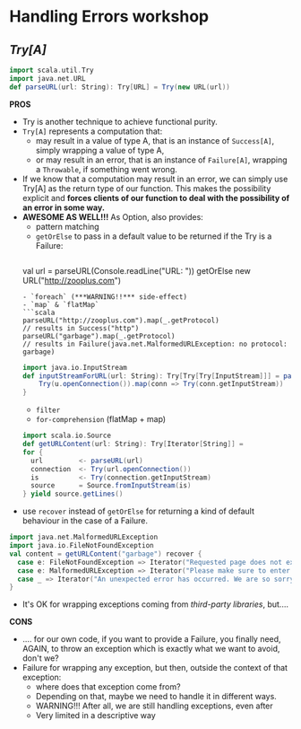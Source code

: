 # Handling Errors workshop

## *Try[A]*

```scala
import scala.util.Try
import java.net.URL
def parseURL(url: String): Try[URL] = Try(new URL(url))
```

**PROS**
- Try is another technique to achieve functional purity.
- `Try[A]` represents a computation that:
  - may result in a value of type A, that is an instance of `Success[A]`, simply wrapping a value of type A,
  - or may result in an error, that is an instance of `Failure[A]`, wrapping a `Throwable`, if something went wrong.
- If we know that a computation may result in an error, we can simply use Try[A] as the return type of our function. This makes the possibility explicit and **forces clients of our function to deal with the possibility of an error in some way.**
- **AWESOME AS WELL!!!** As Option, also provides:
  - pattern matching
  - `getOrElse` to pass in a default value to be returned if the Try is a Failure:
	```scala
  val url = parseURL(Console.readLine("URL: ")) getOrElse new URL("http://zooplus.com")
  ```
  - `foreach` (***WARNING!!*** side-effect)
  - `map` & `flatMap`
  ```scala
  parseURL("http://zooplus.com").map(_.getProtocol)
  // results in Success("http")
  parseURL("garbage").map(_.getProtocol)
  // results in Failure(java.net.MalformedURLException: no protocol: garbage)
  ```
  ```scala
  import java.io.InputStream
  def inputStreamForURL(url: String): Try[Try[Try[InputStream]]] = parseURL(url).map { u =>
      Try(u.openConnection()).map(conn => Try(conn.getInputStream))
  }
  ```
  - `filter`
  - `for-comprehension` (flatMap + map)
  ```scala
  import scala.io.Source
  def getURLContent(url: String): Try[Iterator[String]] =
  for {
    url         <- parseURL(url)
    connection  <- Try(url.openConnection())
    is          <- Try(connection.getInputStream)
    source      = Source.fromInputStream(is)
  } yield source.getLines()
  ```
- use `recover` instead of `getOrElse` for returning a kind of default behaviour in the case of a Failure.
```scala
import java.net.MalformedURLException
import java.io.FileNotFoundException
val content = getURLContent("garbage") recover {
  case e: FileNotFoundException => Iterator("Requested page does not exist")
  case e: MalformedURLException => Iterator("Please make sure to enter a valid URL")
  case _ => Iterator("An unexpected error has occurred. We are so sorry!")
}
```
- It's OK for wrapping exceptions coming from *third-party libraries*, but....


**CONS**
-  .... for our own code, if you want to provide a Failure, you finally need, AGAIN, to throw an exception which is exactly what we want to avoid, don't we?
- Failure for wrapping any exception, but then, outside the context of that exception:
  - where does that exception come from?
  - Depending on that, maybe we need to handle it in different ways.
  - WARNING!!! After all, we are still handling exceptions, even after
  - Very limited in a descriptive way
